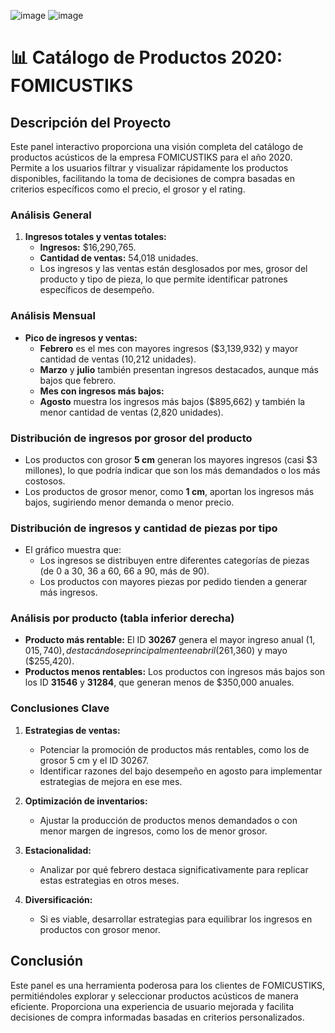 ![image](https://github.com/user-attachments/assets/adff00c9-ece8-4b8c-8775-8323969c151f)
![image](https://github.com/user-attachments/assets/18b8e534-9e41-4880-907c-b7d07515468e)


# 📊 Catálogo de Productos 2020: FOMICUSTIKS

## Descripción del Proyecto
Este panel interactivo proporciona una visión completa del catálogo de productos acústicos de la empresa FOMICUSTIKS para el año 2020. Permite a los usuarios filtrar y visualizar rápidamente los productos disponibles, facilitando la toma de decisiones de compra basadas en criterios específicos como el precio, el grosor y el rating.

### **Análisis General**
1. **Ingresos totales y ventas totales:**
   - **Ingresos:** $16,290,765.
   - **Cantidad de ventas:** 54,018 unidades.
   - Los ingresos y las ventas están desglosados por mes, grosor del producto y tipo de pieza, lo que permite identificar patrones específicos de desempeño.

### **Análisis Mensual**
- **Pico de ingresos y ventas:**
  - **Febrero** es el mes con mayores ingresos ($3,139,932) y mayor cantidad de ventas (10,212 unidades).
  - **Marzo** y **julio** también presentan ingresos destacados, aunque más bajos que febrero.
  - **Mes con ingresos más bajos:**
  - **Agosto** muestra los ingresos más bajos ($895,662) y también la menor cantidad de ventas (2,820 unidades).

### **Distribución de ingresos por grosor del producto**
- Los productos con grosor **5 cm** generan los mayores ingresos (casi $3 millones), lo que podría indicar que son los más demandados o los más costosos.
- Los productos de grosor menor, como **1 cm**, aportan los ingresos más bajos, sugiriendo menor demanda o menor precio.

### **Distribución de ingresos y cantidad de piezas por tipo**
- El gráfico muestra que:
  - Los ingresos se distribuyen entre diferentes categorías de piezas (de 0 a 30, 36 a 60, 66 a 90, más de 90).
  - Los productos con mayores piezas por pedido tienden a generar más ingresos.

### **Análisis por producto (tabla inferior derecha)**
- **Producto más rentable:** El ID **30267** genera el mayor ingreso anual ($1,015,740), destacándose principalmente en abril ($261,360) y mayo ($255,420).
- **Productos menos rentables:** Los productos con ingresos más bajos son los ID **31546** y **31284**, que generan menos de $350,000 anuales.

### **Conclusiones Clave**
1. **Estrategias de ventas:**
   - Potenciar la promoción de productos más rentables, como los de grosor 5 cm y el ID 30267.
   - Identificar razones del bajo desempeño en agosto para implementar estrategias de mejora en ese mes.

2. **Optimización de inventarios:**
   - Ajustar la producción de productos menos demandados o con menor margen de ingresos, como los de menor grosor.

3. **Estacionalidad:**
   - Analizar por qué febrero destaca significativamente para replicar estas estrategias en otros meses.

4. **Diversificación:**
   - Si es viable, desarrollar estrategias para equilibrar los ingresos en productos con grosor menor.

## Conclusión
Este panel es una herramienta poderosa para los clientes de FOMICUSTIKS, permitiéndoles explorar y seleccionar productos acústicos de manera eficiente. Proporciona una experiencia de usuario mejorada y facilita decisiones de compra informadas basadas en criterios personalizados.

